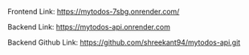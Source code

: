 Frontend Link:
https://mytodos-7sbg.onrender.com/

Backend Link:
https://mytodos-api.onrender.com

Backend Github Link:
https://github.com/shreekant94/mytodos-api.git
